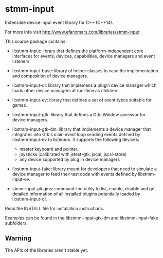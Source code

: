 stmm-input
==========

Extensible device input event library for C++ (C++14).

For more info visit http://www.efanomars.com/libraries/stmm-input

This source package contains:

- libstmm-input:
    library that defines the platform-independent core interfaces for
    events, devices, capabilities, device managers and event listeners.

- libstmm-input-base:
    library of helper classes to ease the implementation and composition of
    device managers.

- libstmm-input-dl:
    library that implemens a plugin device manager which loads other device managers
    at run-time as children.

- libstmm-input-ev:
    library that defines a set of event types suitable for games.

- libstmm-input-gtk:
    library that defines a Gtk::Window accessor for device managers.

- libstmm-input-gtk-dm:
    library that implements a device manager that integrates into Gtk's
    main event loop sending events defined by libstmm-input-ev to listeners.
    It supports the following devices:
    + master keyboard and pointer.
    + joysticks (calibrated with jstest-gtk, jscal, jscal-store)
    + any device supported by plug in device managers

- libstmm-input-fake:
    library meant for developers that need to simulate a device manager
    to feed their test code with events defined by libstmm-input-ev.

- stmm-input-plugins:
    command line utility to list, enable, disable and get detailed information of
    all installed plugins potentially loaded by libstmm-input-dl.

Read the INSTALL file for installation instructions.

Examples can be found in the libstmm-input-gtk-dm and libstmm-input-fake subfolders.


Warning
-------
The APIs of the libraries aren't stable yet.

